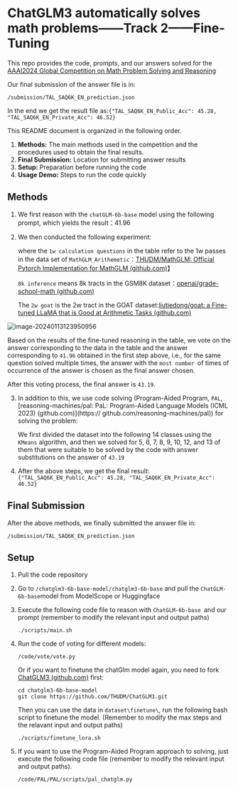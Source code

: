 # ChatGLM3 automatically solves math problems——Track 2——Fine-Tuning

This repo provides the code, prompts, and our answers solved for the [AAAI2024 Global Competition on Math Problem Solving and Reasoning](https://ai4ed.cc/competitions/aaai2024competition)

Our final submission of the answer file is in:

```
/submission/TAL_SAQ6K_EN_prediction.json
```

In the end we get the result file as:`{"TAL_SAQ6K_EN_Public_Acc": 45.28, "TAL_SAQ6K_EN_Private_Acc": 46.52}`

This README document is organized in the following order.

1. **Methods:** The main methods used in the competition and the procedures used to obtain the final results.
2. **Final Submission:** Location for submitting answer results
3. **Setup:** Preparation before running the code
4. **Usage Demo:** Steps to run the code quickly

## Methods

1. We first reason with the `chatGLM-6b-base` model using the following prompt, which yields the result：41.96

2. We then conducted the following experiment:

   where the `1w calculation questions` in the table refer to the 1w passes in the data set of `MathGLM_Arithemetic`：[THUDM/MathGLM: Official Pytorch Implementation for MathGLM (github.com)](https://github.com/THUDM/MathGLM)】

   ``8k inference`` means 8k tracts in the GSM8K dataset：[openai/grade-school-math (github.com)](https://github.com/openai/grade-school-math)

   The `2w goat` is the 2w tract in the GOAT dataset:[liutiedong/goat: a Fine-tuned LLaMA that is Good at Arithmetic Tasks (github.com)](https://github.com/liutiedong/goat)

  ![image-20240113123950956](https://github.com/hot-zhy/MathProblemSolvingFinetuning/assets/100272100/0fbaea4b-b5c7-4196-a6d3-c474296b48e8)


   Based on the results of the fine-tuned reasoning in the table, we vote on the answer corresponding to the data in the table and the answer corresponding to `41.96` obtained in the first step above, i.e., for the same question solved multiple times, the answer with the `most number `of times of occurrence of the answer is chosen as the final answer chosen.

   After this voting process, the final answer is `43.19`.

3. In addition to this, we use code solving (Program-Aided Program, `PAL`, [reasoning-machines/pal: PaL: Program-Aided Language Models (ICML 2023) (github.com)](https:// github.com/reasoning-machines/pal)) for solving the problem:

   We first divided the dataset into the following 14 classes using the `KMeans` algorithm, and then we solved for 5, 6, 7, 8, 9, 10, 12, and 13 of them that were suitable to be solved by the code with answer substitutions on the answer of `43.19`

4. After the above steps, we get the final result: `{"TAL_SAQ6K_EN_Public_Acc": 45.28, "TAL_SAQ6K_EN_Private_Acc": 46.52}`

## Final Submission

After the above methods, we finally submitted the answer file in:

```
/submission/TAL_SAQ6K_EN_prediction.json
```

## Setup

1. Pull the code repository

2. Go to `/chatglm3-6b-base-model/chatglm3-6b-base` and pull the `ChatGLM-6b-base`model from ModelScope or Huggingface

3. Execute the following code file to reason with `ChatGLM-6b-base `and our prompt (remember to modify the relevant input and output paths)

   ```
   ./scripts/main.sh
   ```
4. Run the code of voting for different models:
   
   ```
   /code/vote/vote.py
   ```
   Or if you want to finetune the chatGlm model again, you need to fork [ChatGLM3 (github.com)](https://github.com/THUDM/ChatGLM3) first:


   ```
   cd chatglm3-6b-base-model
   git clone https://github.com/THUDM/ChatGLM3.git
   ```

   Then you can use the data in `dataset\finetune\`, run the following bash script to finetune the model. (Remember to modify the max steps and the relavant input and output paths)

   ```
   ./scripts/finetune_lora.sh
   ```
   

4. If you want to use the Program-Aided Program approach to solving, just execute the following code file (remember to modify the relevant input and output paths).

   ```
   /code/PAL/PAL/scripts/pal_chatglm.py
   ```
